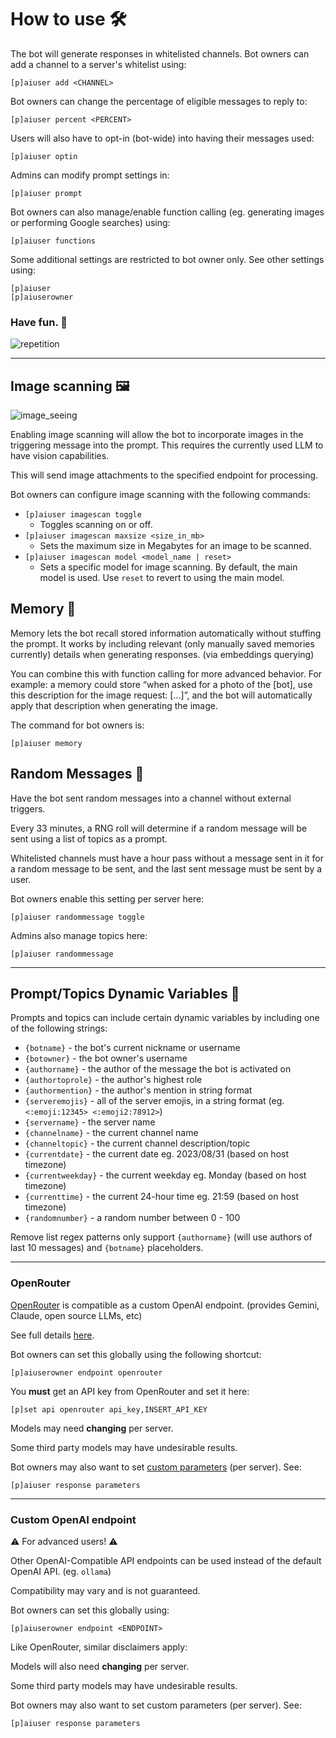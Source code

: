 # How to use 🛠️

The bot will generate responses in whitelisted channels. Bot owners can add a channel to a server's whitelist using:
```
[p]aiuser add <CHANNEL>
```

Bot owners can change the percentage of eligible messages to reply to:
```
[p]aiuser percent <PERCENT>
```

Users will also have to opt-in (bot-wide) into having their messages used:
```
[p]aiuser optin
```

Admins can modify prompt settings in:
```
[p]aiuser prompt
```


Bot owners can also manage/enable function calling (eg. generating images or performing Google searches) using:
```
[p]aiuser functions
```

Some additional settings are restricted to bot owner only.
See other settings using:
```
[p]aiuser
[p]aiuserowner
```

### Have fun. 🎉
![repetition](https://user-images.githubusercontent.com/46238123/227853613-1a524915-ed46-45f7-a154-94e90daf0cd7.jpg)

---

## Image scanning 🖼️

![image_seeing](https://github.com/zhaobenny/bz-cogs/assets/46238123/8b0019f3-8b38-4578-b511-a350e10fce2d)

Enabling image scanning will allow the bot to incorporate images in the triggering message into the prompt. This requires the currently used LLM to have vision capabilities.

This will send image attachments to the specified endpoint for processing.

Bot owners can configure image scanning with the following commands:
- `[p]aiuser imagescan toggle`
  - Toggles scanning on or off.
- `[p]aiuser imagescan maxsize <size_in_mb>`
  - Sets the maximum size in Megabytes for an image to be scanned.
- `[p]aiuser imagescan model <model_name | reset>`
  - Sets a specific model for image scanning. By default, the main model is used. Use `reset` to revert to using the main model.

## Memory 🧠

Memory lets the bot recall stored information automatically without stuffing the prompt.
It works by including relevant (only manually saved memories currently) details when generating responses. (via embeddings querying)

You can combine this with function calling for more advanced behavior.
For example: a memory could store “when asked for a photo of the [bot], use this description for the image request: [...]”, and the bot will automatically apply that description when generating the image.

The command for bot owners is:
```
[p]aiuser memory
```

## Random Messages 🎲

Have the bot sent random messages into a channel without external triggers.

Every 33 minutes, a RNG roll will determine if a random message will be sent using a list of topics as a prompt.

Whitelisted channels must have a hour pass without a message sent in it for a random message to be sent, and the last sent message must be sent by a user.

Bot owners enable this setting per server here:
```
[p]aiuser randommessage toggle
```

Admins also manage topics here:
```
[p]aiuser randommessage
```
---

## Prompt/Topics Dynamic Variables  📝

Prompts and topics can include certain dynamic variables by including one of the following strings:

- `{botname}` - the bot's current nickname or username
- `{botowner}` - the bot owner's username
- `{authorname}` - the author of the message the bot is activated on
- `{authortoprole}` - the author's highest role
- `{authormention}` - the author's mention in string format
- `{serveremojis}` - all of the server emojis, in a string format (eg. `<:emoji:12345> <:emoji2:78912>`)
- `{servername}` - the server name
- `{channelname}` - the current channel name
- `{channeltopic}` - the current channel description/topic
- `{currentdate}` - the current date eg. 2023/08/31 (based on host timezone)
- `{currentweekday}` - the current weekday eg. Monday (based on host timezone)
- `{currenttime}` - the current 24-hour time eg. 21:59 (based on host timezone)
- `{randomnumber}` - a random number between 0 - 100


Remove list regex patterns only support `{authorname}` (will use authors of last 10 messages) and `{botname}` placeholders.

---

### OpenRouter

[OpenRouter](https://openrouter.ai) is compatible as a custom OpenAI endpoint. (provides Gemini, Claude, open source LLMs, etc)

See full details [here](https://openrouter.ai/docs#models).

Bot owners can set this globally using the following shortcut:
```
[p]aiuserowner endpoint openrouter
```

You **must** get an API key from OpenRouter and set it here:
```
[p]set api openrouter api_key,INSERT_API_KEY
```

Models may need **changing** per server.

Some third party models may have undesirable results.

Bot owners may also want to set [custom parameters](https://openrouter.ai/docs#llm-parameters) (per server). See:
```
[p]aiuser response parameters
```

---

### Custom OpenAI endpoint

⚠️ For advanced users! ⚠️

Other OpenAI-Compatible API endpoints can be used instead of the default OpenAI API. (eg. `ollama`)

Compatibility may vary and is not guaranteed.

Bot owners can set this globally using:
```
[p]aiuserowner endpoint <ENDPOINT>
```

Like OpenRouter, similar disclaimers apply:

Models will also need **changing** per server.

Some third party models may have undesirable results.

Bot owners may also want to set custom parameters (per server). See:
```
[p]aiuser response parameters
```
